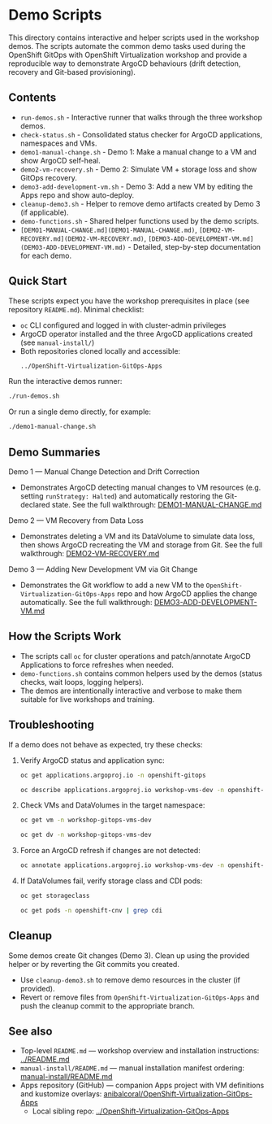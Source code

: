 # Demo Scripts

This directory contains interactive and helper scripts used in the workshop demos. The scripts automate the common demo tasks used during the OpenShift GitOps with OpenShift Virtualization workshop and provide a reproducible way to demonstrate ArgoCD behaviours (drift detection, recovery and Git-based provisioning).

## Contents

- `run-demos.sh` - Interactive runner that walks through the three workshop demos.
- `check-status.sh` - Consolidated status checker for ArgoCD applications, namespaces and VMs.
- `demo1-manual-change.sh` - Demo 1: Make a manual change to a VM and show ArgoCD self-heal.
- `demo2-vm-recovery.sh` - Demo 2: Simulate VM + storage loss and show GitOps recovery.
- `demo3-add-development-vm.sh` - Demo 3: Add a new VM by editing the Apps repo and show auto-deploy.
- `cleanup-demo3.sh` - Helper to remove demo artifacts created by Demo 3 (if applicable).
- `demo-functions.sh` - Shared helper functions used by the demo scripts.
- `[DEMO1-MANUAL-CHANGE.md](DEMO1-MANUAL-CHANGE.md)`, `[DEMO2-VM-RECOVERY.md](DEMO2-VM-RECOVERY.md)`, `[DEMO3-ADD-DEVELOPMENT-VM.md](DEMO3-ADD-DEVELOPMENT-VM.md)` - Detailed, step-by-step documentation for each demo.

## Quick Start

These scripts expect you have the workshop prerequisites in place (see repository `README.md`). Minimal checklist:

- `oc` CLI configured and logged in with cluster-admin privileges
- ArgoCD operator installed and the three ArgoCD applications created (see `manual-install/`)
- Both repositories cloned locally and accessible:
  ```bash
  ../OpenShift-Virtualization-GitOps-Apps
  ```

Run the interactive demos runner:

```bash
./run-demos.sh
```

Or run a single demo directly, for example:

```bash
./demo1-manual-change.sh
```

## Demo Summaries

Demo 1 — Manual Change Detection and Drift Correction
- Demonstrates ArgoCD detecting manual changes to VM resources (e.g. setting `runStrategy: Halted`) and automatically restoring the Git-declared state. See the full walkthrough: [DEMO1-MANUAL-CHANGE.md](DEMO1-MANUAL-CHANGE.md)

Demo 2 — VM Recovery from Data Loss
- Demonstrates deleting a VM and its DataVolume to simulate data loss, then shows ArgoCD recreating the VM and storage from Git. See the full walkthrough: [DEMO2-VM-RECOVERY.md](DEMO2-VM-RECOVERY.md)

Demo 3 — Adding New Development VM via Git Change
- Demonstrates the Git workflow to add a new VM to the `OpenShift-Virtualization-GitOps-Apps` repo and how ArgoCD applies the change automatically. See the full walkthrough: [DEMO3-ADD-DEVELOPMENT-VM.md](DEMO3-ADD-DEVELOPMENT-VM.md)

## How the Scripts Work

- The scripts call `oc` for cluster operations and patch/annotate ArgoCD Applications to force refreshes when needed.
- `demo-functions.sh` contains common helpers used by the demos (status checks, wait loops, logging helpers).
- The demos are intentionally interactive and verbose to make them suitable for live workshops and training.

## Troubleshooting

If a demo does not behave as expected, try these checks:

1. Verify ArgoCD status and application sync:
   ```bash
   oc get applications.argoproj.io -n openshift-gitops
   ```
   ```bash
   oc describe applications.argoproj.io workshop-vms-dev -n openshift-gitops
   ```

2. Check VMs and DataVolumes in the target namespace:
   ```bash
   oc get vm -n workshop-gitops-vms-dev
   ```
   ```bash
   oc get dv -n workshop-gitops-vms-dev
   ```

3. Force an ArgoCD refresh if changes are not detected:
   ```bash
   oc annotate applications.argoproj.io workshop-vms-dev -n openshift-gitops argocd.argoproj.io/refresh="$(date)" --overwrite
   ```

4. If DataVolumes fail, verify storage class and CDI pods:
   ```bash
   oc get storageclass
   ```
   ```bash
   oc get pods -n openshift-cnv | grep cdi
   ```

## Cleanup

Some demos create Git changes (Demo 3). Clean up using the provided helper or by reverting the Git commits you created.

- Use `cleanup-demo3.sh` to remove demo resources in the cluster (if provided).
- Revert or remove files from `OpenShift-Virtualization-GitOps-Apps` and push the cleanup commit to the appropriate branch.

## See also

- Top-level `README.md` — workshop overview and installation instructions: [../README.md](../README.md)
- `manual-install/README.md` — manual installation manifest ordering: [manual-install/README.md](../manual-install/README.md)
- Apps repository (GitHub) — companion Apps project with VM definitions and kustomize overlays: [anibalcoral/OpenShift-Virtualization-GitOps-Apps](https://github.com/anibalcoral/OpenShift-Virtualization-GitOps-Apps)
   - Local sibling repo: [../OpenShift-Virtualization-GitOps-Apps](../OpenShift-Virtualization-GitOps-Apps)

````
